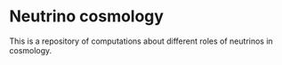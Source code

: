 # Neutrino cosmology

This is a repository of computations about different roles of neutrinos in cosmology.
